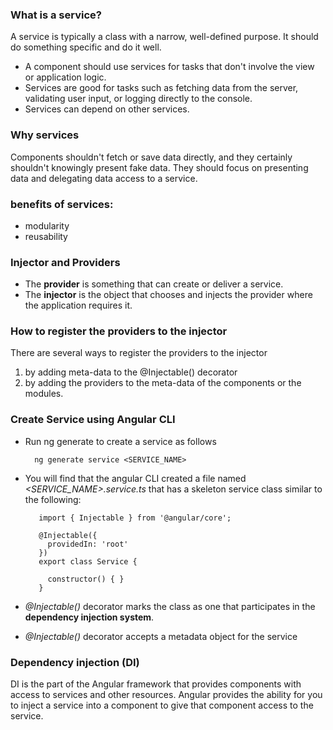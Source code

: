### What is a service?
A service is typically a class with a narrow, well-defined purpose. It should do something specific and do it well.
-  A component should use services for tasks that don't involve the view or application logic.
-  Services are good for tasks such as fetching data from the server, validating user input, or logging directly to the console.
-  Services can depend on other services. 

### Why services
Components shouldn't fetch or save data directly, and they certainly shouldn't knowingly present fake data. They should focus on presenting data and delegating data access to a service.

### benefits of services:
-  modularity
-  reusability

### Injector and Providers
-    The **provider** is something that can create or deliver a service.
-    The **injector** is the object that chooses and injects the provider where the application requires it.

### How to register the providers to the injector
There are several ways to register the providers to the injector
1.    by adding meta-data to the @Injectable() decorator
2.    by adding the providers to the meta-data of the components or the modules.

### Create Service using Angular CLI
-  Run ng generate to create a service as follows
  
    ```
      ng generate service <SERVICE_NAME>
    ```
-  You will find that the angular CLI created a file named *<SERVICE_NAME>.service.ts* that has a skeleton service class similar to the following:
  
   ```
      import { Injectable } from '@angular/core';
  
      @Injectable({
        providedIn: 'root'
      })
      export class Service {
      
        constructor() { }
      }
   ```
-   *@Injectable()* decorator marks the class as one that participates in the **dependency injection system**.
-   *@Injectable()* decorator accepts a metadata object for the service

### Dependency injection (DI)
DI is the part of the Angular framework that provides components with access to services and other resources.
Angular provides the ability for you to inject a service into a component to give that component access to the service.


